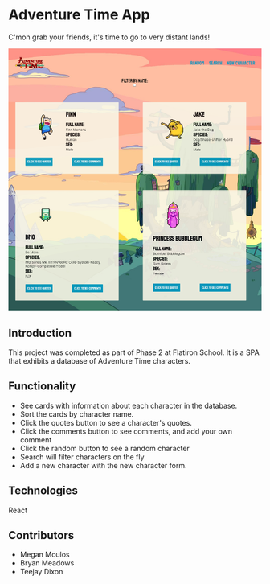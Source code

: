 # Adventure Time App

C'mon grab your friends, it's time to go to very distant lands! 

![homepage](src/pages/assets/homepage.png)

## Introduction
This project was completed as part of Phase 2 at Flatiron School. It is a SPA that exhibits a database of Adventure Time characters. 
## Functionality

- See cards with information about each character in the database.
- Sort the cards by character name.
- Click the quotes button to see a character's quotes.
- Click the comments button to see comments, and add your own comment
- Click the random button to see a random character
- Search will filter characters on the fly
- Add a new character with the new character form. 


## Technologies
React

## Contributors 

- Megan Moulos
- Bryan Meadows
- Teejay Dixon

